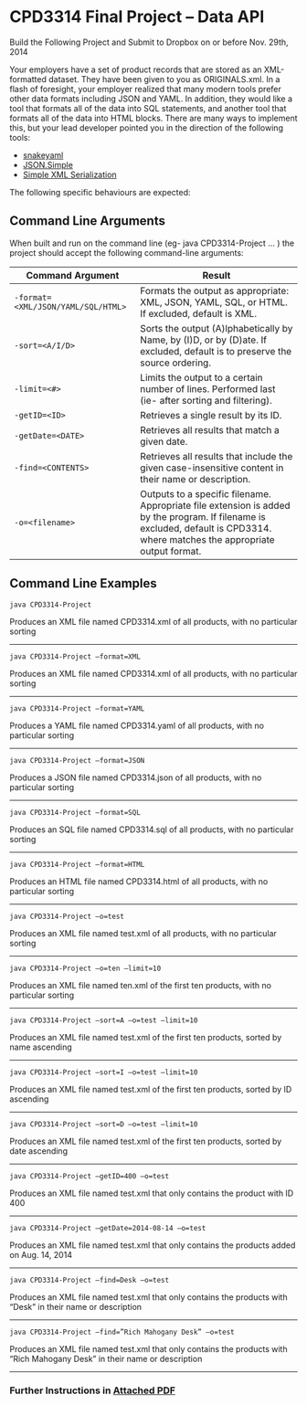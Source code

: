 # CPD3314 Final Project – Data API

Build the Following Project and Submit to Dropbox on or before Nov. 29th, 2014

Your employers have a set of product records that are stored as an XML-formatted dataset. They have been given to you as ORIGINALS.xml. In a flash of foresight, your employer realized that many modern tools prefer other data formats including JSON and YAML. In addition, they would like a tool that formats all of the data into SQL statements, and another tool that formats all of the data into HTML blocks.
There are many ways to implement this, but your lead developer pointed you in the direction of the following tools:

* [snakeyaml](https://code.google.com/p/snakeyaml/)
* [JSON.Simple](https://code.google.com/p/json-simple/)
* [Simple XML Serialization](http://simple.sourceforge.net/)

The following specific behaviours are expected:

## Command Line Arguments

When built and run on the command line (eg- java CPD3314-Project ... ) the project should accept the following command-line arguments:

Command Argument                   | Result
-----------------------------------|---------------------------
`-format=<XML/JSON/YAML/SQL/HTML>` | Formats the output as appropriate: XML, JSON, YAML, SQL, or HTML. If excluded, default is XML.
`-sort=<A/I/D>`                              | Sorts the output (A)lphabetically by Name, by (I)D, or by (D)ate. If excluded, default is to preserve the source ordering.
`-limit=<#>`                       | Limits the output to a certain number of lines. Performed last (ie- after sorting and filtering).
`-getID=<ID>`                      | Retrieves a single result by its ID.
`-getDate=<DATE>`                  | Retrieves all results that match a given date.
`-find=<CONTENTS>`                 | Retrieves all results that include the given case-insensitive content in their name or description.
`-o=<filename>`                    | Outputs to a specific filename. Appropriate file extension is added by the program. If filename is excluded, default is CPD3314.<ext> where <ext> matches the appropriate output format.

## Command Line Examples

`java CPD3314-Project`

Produces an XML file named CPD3314.xml of all products, with no particular sorting

---

`java CPD3314-Project –format=XML`

Produces an XML file named CPD3314.xml of all products, with no particular sorting

---

`java CPD3314-Project –format=YAML`

Produces a YAML file named CPD3314.yaml of all products, with no particular sorting

---

`java CPD3314-Project –format=JSON`

Produces a JSON file named CPD3314.json of all products, with no particular sorting

---

`java CPD3314-Project –format=SQL`

Produces an SQL file named CPD3314.sql of all products, with no particular sorting

---

`java CPD3314-Project –format=HTML`

Produces an HTML file named CPD3314.html of all products, with no particular sorting

---

`java CPD3314-Project –o=test`

Produces an XML file named test.xml of all products, with no particular sorting

---

`java CPD3314-Project –o=ten –limit=10`

Produces an XML file named ten.xml of the first ten products, with no particular sorting

---

`java CPD3314-Project –sort=A –o=test –limit=10`

Produces an XML file named test.xml of the first ten products, sorted by name ascending

---

`java CPD3314-Project –sort=I –o=test –limit=10`

Produces an XML file named test.xml of the first ten products, sorted by ID ascending

---

`java CPD3314-Project –sort=D –o=test –limit=10`

Produces an XML file named test.xml of the first ten products, sorted by date ascending

---

`java CPD3314-Project –getID=400 –o=test`

Produces an XML file named test.xml that only contains the product with ID 400

---

`java CPD3314-Project –getDate=2014-08-14 –o=test`

Produces an XML file named test.xml that only contains the products added on Aug. 14, 2014

---

`java CPD3314-Project –find=Desk –o=test`

Produces an XML file named test.xml that only contains the products with “Desk” in their name or description

---

`java CPD3314-Project –find=”Rich Mahogany Desk” –o=test`

Produces an XML file named test.xml that only contains the products with “Rich Mahogany Desk” in their name or description

---

### Further Instructions in [Attached PDF](https://github.com/LenPayne/CPD3314-Project/blob/master/CPD3314%20Data%20Project%20Instructions.pdf)
